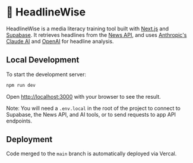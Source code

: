 # 🦉 HeadlineWise

HeadlineWise is a media literacy training tool built with [Next.js](https://nextjs.org/) and [Supabase](https://supabase.com/). It retrieves headlines from the [News API](https://newsapi.org/), and uses [Anthropic's Claude AI](https://www.anthropic.com/) and [OpenAI](https://openai.com/) for headline analysis.

## Local Development

To start the development server:

```bash
npm run dev
```

Open [http://localhost:3000](http://localhost:3000) with your browser to see the result.

Note: You will need a `.env.local` in the root of the project to connect to Supabase, the News API, and AI tools, or to send requests to app API endpoints.

## Deployment

Code merged to the `main` branch is automatically deployed via Vercal.
